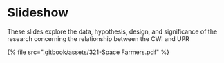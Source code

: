 # Slideshow

These slides explore the data, hypothesis, design, and significance of the research concerning the relationship between the CWI and UPR



{% file src=".gitbook/assets/321-Space Farmers.pdf" %}



